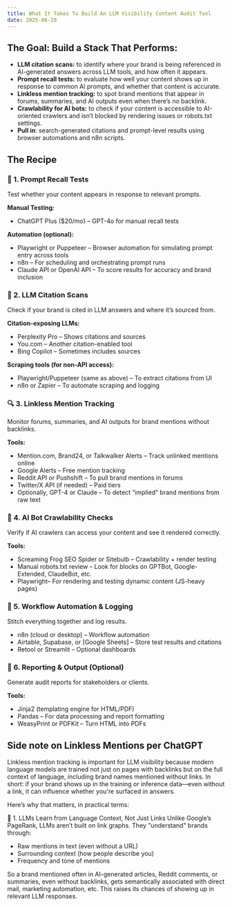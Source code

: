 ```yaml
---
title: What It Takes To Build An LLM Visibility Content Audit Tool
date: 2025-06-20
---
```

## The Goal: Build a Stack That Performs:
- **LLM citation scans:** to identify where your brand is being referenced in AI-generated answers across LLM tools, and how often it appears.
- **Prompt recall tests:** to evaluate how well your content shows up in response to common AI prompts, and whether that content is accurate.
- **Linkless mention tracking:** to spot brand mentions that appear in forums, summaries, and AI outputs even when there’s no backlink.
- **Crawlability for AI bots:** to check if your content is accessible to AI-oriented crawlers and isn’t blocked by rendering issues or robots.txt settings.
- **Pull in**: search-generated citations and prompt-level results using browser automations and n8n scripts.

## The Recipe
### 🧪 1. Prompt Recall Tests
Test whether your content appears in response to relevant prompts.

**Manual Testing:**
- ChatGPT Plus ($20/mo) – GPT-4o for manual recall tests

**Automation (optional):**
- Playwright or Puppeteer – Browser automation for simulating prompt entry across tools
- n8n – For scheduling and orchestrating prompt runs
- Claude API or OpenAI API – To score results for accuracy and brand inclusion

<!--truncate-->

### 📎 2. LLM Citation Scans
Check if your brand is cited in LLM answers and where it’s sourced from.

**Citation-exposing LLMs:**
- Perplexity Pro – Shows citations and sources
- You.com – Another citation-enabled tool
- Bing Copilot – Sometimes includes sources

**Scraping tools (for non-API access):**
- Playwright/Puppeteer (same as above) – To extract citations from UI
- n8n or Zapier – To automate scraping and logging

### 🔍 3. Linkless Mention Tracking
Monitor forums, summaries, and AI outputs for brand mentions without backlinks.

**Tools:**
- Mention.com, Brand24, or Talkwalker Alerts – Track unlinked mentions online
- Google Alerts – Free mention tracking
- Reddit API or Pushshift – To pull brand mentions in forums
- Twitter/X API (if needed) – Paid tiers
- Optionally, GPT-4 or Claude – To detect “implied” brand mentions from raw text

### 🤖 4. AI Bot Crawlability Checks
Verify if AI crawlers can access your content and see it rendered correctly.

**Tools:**
- Screaming Frog SEO Spider or Sitebulb – Crawlability + render testing
- Manual robots.txt review – Look for blocks on GPTBot, Google-Extended, ClaudeBot, etc.
- Playwright– For rendering and testing dynamic content (JS-heavy pages)

### 🔁 5. Workflow Automation & Logging
Stitch everything together and log results.

- n8n (cloud or desktop) – Workflow automation
- Airtable, Supabase, or [Google Sheets] – Store test results and citations
- Retool or Streamlit – Optional dashboards

### 📄 6. Reporting & Output (Optional)
Generate audit reports for stakeholders or clients.

**Tools:**
- Jinja2 (templating engine for HTML/PDF)
- Pandas – For data processing and report formatting
- WeasyPrint or PDFKit – Turn HTML into PDFs

## Side note on Linkless Mentions per ChatGPT
Linkless mention tracking is important for LLM visibility because modern language models are trained not just on pages with backlinks but on the full context of language, including brand names mentioned without links. In short: if your brand shows up in the training or inference data—even without a link, it can influence whether you're surfaced in answers.

Here’s why that matters, in practical terms:

🧠 1. LLMs Learn from Language Context, Not Just Links
Unlike Google’s PageRank, LLMs aren’t built on link graphs. They "understand" brands through:

- Raw mentions in text (even without a URL)
- Surrounding context (how people describe you)
- Frequency and tone of mentions

So a brand mentioned often in AI-generated articles, Reddit comments, or summaries, even without backlinks, gets semantically associated with direct mail, marketing automation, etc. This raises its chances of showing up in relevant LLM responses.